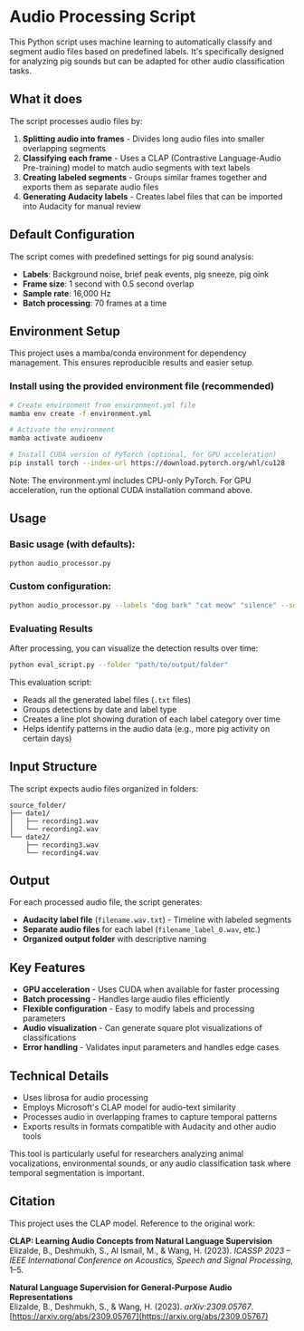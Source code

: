 # Audio Processing Script

This Python script uses machine learning to automatically classify and segment audio files based on predefined labels. It's specifically designed for analyzing pig sounds but can be adapted for other audio classification tasks.

## What it does

The script processes audio files by:
1. **Splitting audio into frames** - Divides long audio files into smaller overlapping segments
2. **Classifying each frame** - Uses a CLAP (Contrastive Language-Audio Pre-training) model to match audio segments with text labels
3. **Creating labeled segments** - Groups similar frames together and exports them as separate audio files
4. **Generating Audacity labels** - Creates label files that can be imported into Audacity for manual review

## Default Configuration

The script comes with predefined settings for pig sound analysis:
- **Labels**: Background noise, brief peak events, pig sneeze, pig oink
- **Frame size**: 1 second with 0.5 second overlap
- **Sample rate**: 16,000 Hz
- **Batch processing**: 70 frames at a time

## Environment Setup

This project uses a mamba/conda environment for dependency management. This ensures reproducible results and easier setup.

### Install using the provided environment file (recommended)
```bash
# Create environment from environment.yml file
mamba env create -f environment.yml

# Activate the environment
mamba activate audioenv

# Install CUDA version of PyTorch (optional, for GPU acceleration)
pip install torch --index-url https://download.pytorch.org/whl/cu128
```

Note: The environment.yml includes CPU-only PyTorch. For GPU acceleration, run the optional CUDA installation command above.


## Usage

### Basic usage (with defaults):
```bash
python audio_processor.py
```

### Custom configuration:
```bash
python audio_processor.py --labels "dog bark" "cat meow" "silence" --source "path/to/audio/files" --frame_s 2.0 --hop_s 1.0
```

### Evaluating Results

After processing, you can visualize the detection results over time:

```bash
python eval_script.py --folder "path/to/output/folder"
```

This evaluation script:
- Reads all the generated label files (`.txt` files)
- Groups detections by date and label type
- Creates a line plot showing duration of each label category over time
- Helps identify patterns in the audio data (e.g., more pig activity on certain days)

## Input Structure

The script expects audio files organized in folders:
```
source_folder/
├── date1/
│   ├── recording1.wav
│   └── recording2.wav
└── date2/
    ├── recording3.wav
    └── recording4.wav
```

## Output

For each processed audio file, the script generates:
- **Audacity label file** (`filename.wav.txt`) - Timeline with labeled segments
- **Separate audio files** for each label (`filename_label_0.wav`, etc.)
- **Organized output folder** with descriptive naming

## Key Features

- **GPU acceleration** - Uses CUDA when available for faster processing
- **Batch processing** - Handles large audio files efficiently
- **Flexible configuration** - Easy to modify labels and processing parameters
- **Audio visualization** - Can generate square plot visualizations of classifications
- **Error handling** - Validates input parameters and handles edge cases

## Technical Details

- Uses librosa for audio processing
- Employs Microsoft's CLAP model for audio-text similarity
- Processes audio in overlapping frames to capture temporal patterns
- Exports results in formats compatible with Audacity and other audio tools

This tool is particularly useful for researchers analyzing animal vocalizations, environmental sounds, or any audio classification task where temporal segmentation is important.

## Citation

This project uses the CLAP model. Reference to the original work:

**CLAP: Learning Audio Concepts from Natural Language Supervision**  
Elizalde, B., Deshmukh, S., Al Ismail, M., & Wang, H. (2023). *ICASSP 2023 – IEEE International Conference on Acoustics, Speech and Signal Processing*, 1–5.  

**Natural Language Supervision for General-Purpose Audio Representations**  
Elizalde, B., Deshmukh, S., & Wang, H. (2023). *arXiv:2309.05767*. [https://arxiv.org/abs/2309.05767](https://arxiv.org/abs/2309.05767)
